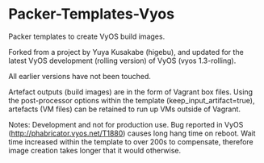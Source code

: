 Packer-Templates-Vyos
=====================

Packer templates to create VyOS build images.

Forked from a project by Yuya Kusakabe (higebu), and updated for the latest
VyOS development (rolling version) of VyOS (vyos 1.3-rolling).

All earlier versions have not been touched.

Artefact outputs (build images) are in the form of Vagrant box files.
Using the post-processor options within the template (keep_input_artifact=true),
  artefacts (VM files) can be retained to run up VMs outside of Vagrant.

Notes:
Development and not for production use.
Bug reported in VyOS (http://phabricator.vyos.net/T1880) causes long hang time on
  reboot. Wait time increased within the template to over 200s to compensate,
  therefore image creation takes longer that it would otherwise.
